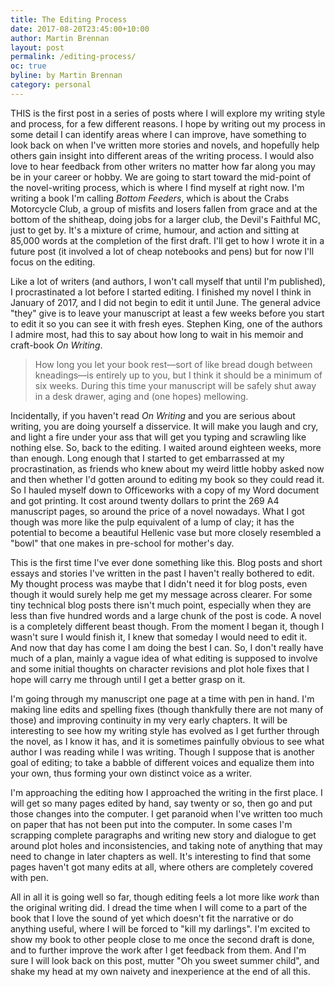 ```yaml
---
title: The Editing Process
date: 2017-08-20T23:45:00+10:00
author: Martin Brennan
layout: post
permalink: /editing-process/
oc: true
byline: by Martin Brennan
category: personal
---
```


<span class="first-letter">T</span>HIS is the first post in a series of posts where I will explore my writing style and process, for a few different reasons. I hope by writing out my process in some detail I can identify areas where I can improve, have something to look back on when I've written more stories and novels, and hopefully help others gain insight into different areas of the writing process. I would also love to hear feedback from other writers no matter how far along you may be in your career or hobby. We are going to start toward the mid-point of the novel-writing process, which is where I find myself at right now. I'm writing a book I'm calling _Bottom Feeders_, which is about the Crabs Motorcycle Club, a group of misfits and losers fallen from grace and at the bottom of the shitheap, doing jobs for a larger club, the Devil's Faithful MC, just to get by. It's a mixture of crime, humour, and action and sitting at 85,000 words at the completion of the first draft. I'll get to how I wrote it in a future post (it involved a lot of cheap notebooks and pens) but for now I'll focus on the editing.

<!--more-->

Like a lot of writers (and authors, I won't call myself that until I'm published), I procrastinated a lot before I started editing. I finished my novel I think in January of 2017, and I did not begin to edit it until June. The general advice "they" give is to leave your manuscript at least a few weeks before you start to edit it so you can see it with fresh eyes. Stephen King, one of the authors I admire most, had this to say about how long to wait in his memoir and craft-book _On Writing_.

> How long you let your book rest—sort of like bread dough between kneadings—is entirely up to you, but I think it should be a minimum of six weeks. During this time your manuscript will be safely shut away in a desk drawer, aging and (one hopes) mellowing.

Incidentally, if you haven't read _On Writing_ and you are serious about writing, you are doing yourself a disservice. It will make you laugh and cry, and light a fire under your ass that will get you typing and scrawling like nothing else. So, back to the editing. I waited around eighteen weeks, more than enough. Long enough that I started to get embarrassed at my procrastination, as friends who knew about my weird little hobby asked now and then whether I'd gotten around to editing my book so they could read it. So I hauled myself down to Officeworks with a copy of my Word document and got printing. It cost around twenty dollars to print the 269 A4 manuscript pages, so around the price of a novel nowadays. What I got though was more like the pulp equivalent of a lump of clay; it has the potential to become a beautiful Hellenic vase but more closely resembled a "bowl" that one makes in pre-school for mother's day.

This is the first time I've ever done something like this. Blog posts and short essays and stories I've written in the past I haven't really bothered to edit. My thought process was maybe that I didn't need it for blog posts, even though it would surely help me get my message across clearer. For some tiny technical blog posts there isn't much point, especially when they are less than five hundred words and a large chunk of the post is code. A novel is a completely different beast though. From the moment I began it, though I wasn't sure I would finish it, I knew that someday I would need to edit it. And now that day has come I am doing the best I can. So, I don't really have much of a plan, mainly a vague idea of what editing is supposed to involve and some initial thoughts on character revisions and plot hole fixes that I hope will carry me through until I get a better grasp on it.

I'm going through my manuscript one page at a time with pen in hand. I'm making line edits and spelling fixes (though thankfully there are not many of those) and improving continuity in my very early chapters. It will be interesting to see how my writing style has evolved as I get further through the novel, as I know it has, and it is sometimes painfully obvious to see what author I was reading while I was writing. Though I suppose that is another goal of editing; to take a babble of different voices and equalize them into your own, thus forming your own distinct voice as a writer.

I'm approaching the editing how I approached the writing in the first place. I will get so many pages edited by hand, say twenty or so, then go and put those changes into the computer. I get paranoid when I've written too much on paper that has not been put into the computer. In some cases I'm scrapping complete paragraphs and writing new story and dialogue to get around plot holes and inconsistencies, and taking note of anything that may need to change in later chapters as well. It's interesting to find that some pages haven't got many edits at all, where others are completely covered with pen.

All in all it is going well so far, though editing feels a lot more like _work_ than the original writing did. I dread the time when I will come to a part of the book that I love the sound of yet which doesn't fit the narrative or do anything useful, where I will be forced to "kill my darlings". I'm excited to show my book to other people close to me once the second draft is done, and to further improve the work after I get feedback from them. And I'm sure I will look back on this post, mutter "Oh you sweet summer child", and shake my head at my own naivety and inexperience at the end of all this.